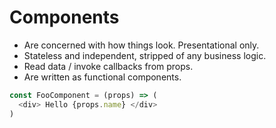 # Components

- Are concerned with how things look. Presentational only.
- Stateless and independent, stripped of any business logic.
- Read data / invoke callbacks from props.
- Are written as functional components.

```js
const FooComponent = (props) => (
  <div> Hello {props.name} </div>
)
```